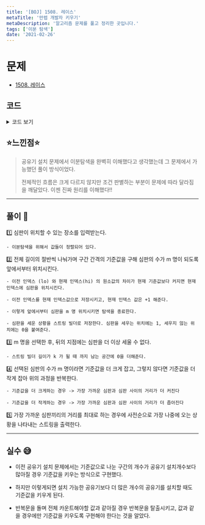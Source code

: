 ```yaml
---
title: '[BOJ] 1508. 레이스'
metaTitle: '만렙 개발자 키우기'
metaDescription: '알고리즘 문제를 풀고 정리한 곳입니다.'
tags: ['이분 탐색']
date: '2021-02-26'
---
```



# 문제
- [1508. 레이스](https://www.acmicpc.net/problem/1508)

## 코드

<details><summary> 코드 보기 </summary>

``` java
import java.io.BufferedReader;
import java.io.IOException;
import java.io.InputStreamReader;
import java.util.StringTokenizer;

public class Q1508 {
    static int n, m, k, arr[];
    public static void main(String[] args) throws IOException {
        init();
        solution();
    }

    private static void solution() {
        int left = 0;
        int right = n;
        String ans = "";
        while(left <= right){
            int mid = (left + right) / 2;
            int count = 1, lo = arr[0], hi = 0;
            StringBuilder sb = new StringBuilder("1");
            for (int i = 1; i < k; i++) {
                if(count == m) break;
                hi = arr[i];
                if(hi - lo >= mid){
                    count += 1;
                    lo = hi;
                    sb.append(1);
                    continue;
                }
                sb.append(0);
            }
            while(sb.length() < k) sb.append(0);
            if(count == m){
                left = mid + 1;
                ans = sb.toString();
            }
            else right = mid - 1;
        }
        System.out.println(ans);
    }

    private static void init() throws IOException {
        BufferedReader br = new BufferedReader(new InputStreamReader(System.in));
        StringTokenizer st = new StringTokenizer(br.readLine());
        n = stoi(st.nextToken());
        m = stoi(st.nextToken());
        k = stoi(st.nextToken());
        arr = new int[k];
        st = new StringTokenizer(br.readLine());
        for (int i = 0; i < k; i++)
            arr[i] = stoi(st.nextToken());
    }

    private static int stoi(String str) {
        return Integer.parseInt(str);
    }
}

```

</details>

## ⭐️느낀점⭐️
> 공유기 설치 문제에서 이분탐색을 완벽히 이해했다고 생각했는데 그 문제에서 가능했던 풀이 방식이었다.
>
> 전체적인 흐름은 크게 다르지 않지만 조건 판별하는 부분이 문제에 따라 달라짐을 깨달았다. 이젠 진짜 원리를 이해했다!!

<hr/>

## 풀이 📣


1️⃣ 심판이 위치할 수 있는 장소를 입력받는다.

    - 이분탐색을 위해서 값들이 정렬되어 있다.


2️⃣ 전체 길이의 절반씩 나눠가며 구간 간격의 기준값을 구해 심판의 수가 m 명이 되도록 앞에서부터 위치시킨다.

    - 이전 인덱스 (lo) 와 현재 인덱스(hi) 의 원소값의 차이가 현재 기준값보다 커지면 현재 인덱스에 심판을 위치시킨다.

    - 이전 인덱스를 현재 인덱스값으로 저장시키고, 현재 인덱스 값은 +1 해준다.

    - 이렇게 앞에서부터 심판을 m 명 위치시키면 탐색을 종료한다.

    - 심판을 세운 상황을 스트링 빌더로 저장한다. 심판을 세우는 위치에는 1, 세우지 않는 위치에는 0을 붙여준다.


3️⃣ m 명을 선택한 후, 뒤의 지점에는 심판을 더 이상 세울 수 없다.

    - 스트링 빌더 길이가 k 가 될 때 까지 남는 공간에 0을 더해준다.


4️⃣ 선택된 심판의 수가 m 명이라면 기준값을 더 크게 잡고, 그렇지 않다면 기준값을 더 작게 잡아 위의 과정을 반복한다.

    - 기준값을 더 크게하는 경우 -> 가장 가까운 심판과 심판 사이의 거리가 더 커진다

    - 기준값을 더 작게하는 경우 -> 가장 가까운 심판과 심판 사이의 거리가 더 좁아진다


5️⃣ 가장 가까운 심판끼리의 거리를 최대로 하는 경우에 사전순으로 가장 나중에 오는 상황을 나타내는 스트링을 출력한다.

<hr/>

## 실수 😅
- 이전 공유기 설치 문제에서는 기준값으로 나눈 구간의 개수가 공유기 설치개수보다 많아질 경우 기준값을 키우는 방식으로 구현했다.

- 하지만 이렇게되면 설치 가능한 공유기보다 더 많은 개수의 공유기를 설치할 때도 기준값을 키우게 된다.

- 반복문을 돌며 전체 카운트해야할 값과 같아질 경우 반복문을 탈출시키고, 값과 같을 경우에만 기준값을 키우도록 구현해야 한다는 것을 알았다.
